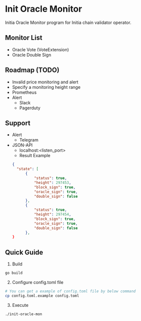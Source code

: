 # Init Oracle Monitor

Initia Oracle Monitor program for Initia chain validator operator.

## Monitor List

- Oracle Vote (VoteExtension)
- Oracle Double Sign

## Roadmap (TODO)

- Invalid price monitoring and alert
- Specify a monitoring height range
- Prometheus
- Alert
  - Slack
  - Pagerduty

## Support

- Alert
  - Telegram
- JSON-API
  - localhost:<listen_port>
  - Result Example
  ```json
  {
    "state": [
        {
            "status": true,
            "height": 297453,
            "block_sign": true,
            "oracle_sign": true,
            "double_sign": false
        },
        {
            "status": true,
            "height": 297454,
            "block_sign": true,
            "oracle_sign": true,
            "double_sign": false
        },
  }
  ```

## Quick Guide

1. Build

```bash
go build
```

2. Configure config.toml file

```bash
# You can get a example of config.toml file by below command
cp config.toml.example config.toml
```

3. Execute

```bash
./init-oracle-mon
```
